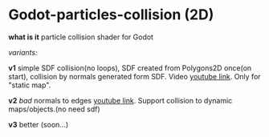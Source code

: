 # Godot-particles-collision (2D)

**what is it** particle collision shader for Godot

*variants:*

**v1** simple SDF collision(no loops), SDF created from Polygons2D once(on start), collision by normals generated form SDF. Video [youtube link](https://youtu.be/hycdANeMXaE). Only for "static map".

**v2** *bad* normals to edges [youtube link](https://youtu.be/lAtyWqqZrnM). Support collision to dynamic maps/objects.(no need sdf)

**v3** better (soon...)
